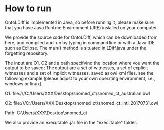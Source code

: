 # How to run
OntoLDiff is implemented in Java, so before running it, please make sure that you have Java Runtime Environment (JRE) installed on your computer.

We provide the source code for OntoLDiff, which can be downloaded from here, and compiled and run by typing in command line or with a Java IDE such as Eclipse. The main() method is situated in LDiff.java under the forgetting repository.

The input are O1, O2 and a path specifying the location where you want the output to be saved; The output are a set of witnesses, a set of explicit witnesses and a set of implicit witnesses, saved as owl.xml files. see the following example (please adjust to your own operating environment, i.e., windows or linux).

O1: file:///C:/Users/XXX/Desktop/snomed_ct/snomed_ct_australian.owl  

O2: file:///C:/Users/XXX/Desktop/snomed_ct/snomed_ct_intl_20170731.owl           

Path: C:\\Users\\XXX\\Desktop\\snomed_ct 

We also provide an executable .jar file in the "executable" folder.
